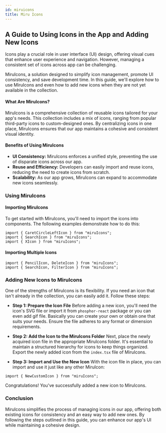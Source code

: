```yaml
---
id: miruicons
title: Miru Icons
---
```


## A Guide to Using Icons in the App and Adding New Icons

Icons play a crucial role in user interface (UI) design, offering visual cues that enhance user experience and navigation. However, managing a consistent set of icons across app can be challenging. 

MiruIcons, a solution designed to simplify icon management, promote UI consistency, and save development time. In this guide, we'll explore how to use MiruIcons and even how to add new icons when they are not yet available in the collection.

#### What Are MiruIcons?
MiruIcons is a comprehensive collection of reusable icons tailored for your app's needs. This collection includes a mix of icons, ranging from popular third-party icons to custom-designed ones. By centralizing icons in one place, MiruIcons ensures that our app maintains a cohesive and consistent visual identity.

#### Benefits of Using MiruIcons
- **UI Consistency:** MiruIcons enforces a unified style, preventing the use of disparate icons across our app.
- **Reuse and Efficiency:** Developers can easily import and reuse icons, reducing the need to create icons from scratch.
- **Scalability:** As our app grows, MiruIcons can expand to accommodate new icons seamlessly.

### Using MiruIcons

#### Importing MiruIcons
To get started with MiruIcons, you'll need to import the icons into components. The following examples demonstrate how to do this:

```
import { CaretCircleLeftIcon } from "miruIcons";
import { SearchIcon } from "miruIcons";
import { XIcon } from "miruIcons";
```

#### Importing Multiple Icons

```
import { PencilIcon, DeleteIcon } from "miruIcons";
import { SearchIcon, FilterIcon } from "miruIcons";
```

### Adding New Icons to MiruIcons

One of the strengths of MiruIcons is its flexibility. If you need an icon that isn't already in the collection, you can easily add it. Follow these steps:

- **Step 1: Prepare the Icon File**
Before adding a new icon, you'll need the icon's SVG file or import it from `phosphor-react` package or you can even add gif file. Basically you can create your own or obtain one that suits your needs. Ensure the file adheres to any format or dimension requirements.

- **Step 2: Add the Icon to the MiruIcons Folder**
Next, place the newly acquired icon file in the appropriate MiruIcons folder. It's essential to maintain a structured hierarchy for icons to keep things organized.
Export the newly added icon from the `index.tsx` file of MiruIcons.   

- **Step 3: Import and Use the New Icon**
With the icon file in place, you can import and use it just like any other MiruIcon:

```
import { NewCustomIcon } from "miruIcons";
```

Congratulations! You've successfully added a new icon to MiruIcons.


### Conclusion
MiruIcons simplifies the process of managing icons in our app, offering both existing icons for consistency and an easy way to add new ones. By following the steps outlined in this guide, you can enhance our app's UI while maintaining a cohesive design.